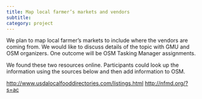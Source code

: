 ```yaml
---
title: Map local farmer’s markets and vendors
subtitle: 
category: project
---
```


We plan to map local farmer’s markets to include where the vendors are coming from.  We would like to discuss details of the topic with GMU and OSM organizers.  One outcome will be OSM Tasking Manager assignments.
 
We found these two resources online. Participants could look up the information using the sources below and then add information to OSM. 

http://www.usdalocalfooddirectories.com/listings.html
http://nfmd.org/?s=ac
